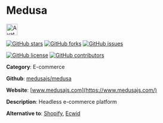 
# Medusa 

<a href="https://www.medusajs.com/"><img src="https://icons.duckduckgo.com/ip3/www.medusajs.com.ico" alt="Avatar" width="30" height="30" /></a>

[![GitHub stars](https://img.shields.io/github/stars/medusajs/medusa.svg?style=social&label=Star&maxAge=2592000)](https://GitHub.com/medusajs/medusa/stargazers/) [![GitHub forks](https://img.shields.io/github/forks/medusajs/medusa.svg?style=social&label=Fork&maxAge=2592000)](https://GitHub.com/medusajs/medusa/network/) [![GitHub issues](https://img.shields.io/github/issues/medusajs/medusa.svg)](https://GitHub.com/Nmedusajs/medusa/issues/)

[![GitHub license](https://img.shields.io/github/license/medusajs/medusa.svg)](https://github.com/medusajs/medusa/blob/master/LICENSE) [![GitHub contributors](https://img.shields.io/github/contributors/medusajs/medusa.svg)](https://GitHub.com/medusajs/medusa/graphs/contributors/) 

**Category**: E-commerce

**Github**: [medusajs/medusa](https://github.com/medusajs/medusa)

**Website**: [www.medusajs.com](https://www.medusajs.com/)

**Description**:
Headless e-commerce platform

**Alternative to**: [Shopify](https://www.shopify.com/), [Ecwid](https://www.ecwid.com/)

